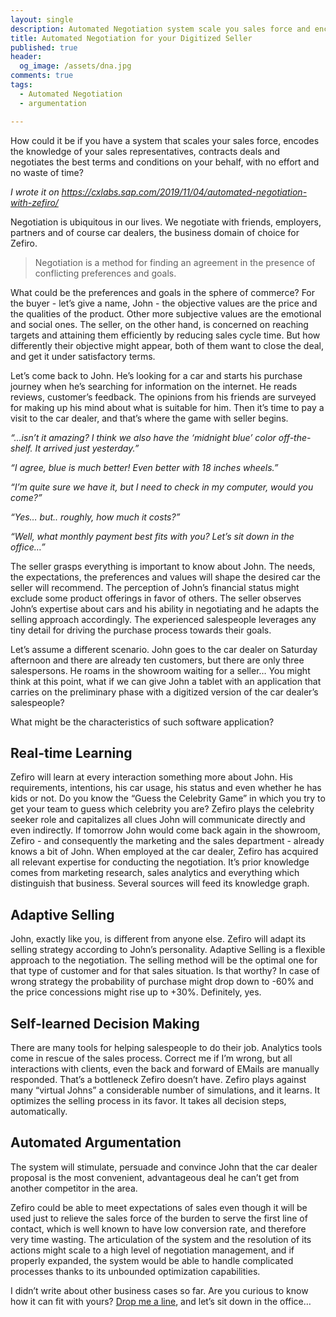 ```yaml
---
layout: single
description: Automated Negotiation system scale you sales force and encode the knowledge of your sales representative.
title: Automated Negotiation for your Digitized Seller
published: true
header:
  og_image: /assets/dna.jpg
comments: true
tags:
  - Automated Negotiation
  - argumentation

---
```

How could it be if you have a system that scales your sales force, encodes the knowledge of your sales representatives, contracts deals and negotiates the best terms and conditions on your behalf, with no effort and no waste of time?

*I wrote it on https://cxlabs.sap.com/2019/11/04/automated-negotiation-with-zefiro/*

Negotiation is ubiquitous in our lives. We negotiate with friends, employers, partners and of course car dealers, the business domain of choice for Zefiro.
>Negotiation is a method for finding an agreement in the presence of conflicting preferences and goals.

What could be the preferences and goals in the sphere of commerce? For the buyer - let’s give a name, John - the objective values are the price and the qualities of the product. Other more subjective values are the emotional and social ones. The seller, on the other hand, is concerned on reaching targets and attaining them efficiently by reducing sales cycle time. But how differently their objective might appear, both of them want to close the deal, and get it under satisfactory terms.

Let’s come back to John. He’s looking for a car and starts his purchase journey when he’s searching for information on the internet. He reads reviews, customer’s feedback. The opinions from his friends are surveyed for making up his mind about what is suitable for him. Then it’s time to pay a visit to the car dealer, and that’s where the game with seller begins.

_“...isn’t it amazing? I think we also have the ‘midnight blue’ color off-the-shelf. It arrived just yesterday.”_

_“I agree, blue is much better! Even better with 18 inches wheels.”_

_“I’m quite sure we have it, but I need to check in my computer, would you come?”_

_“Yes… but.. roughly, how much it costs?”_

_“Well, what monthly payment best fits with you? Let’s sit down in the office…”_

The seller grasps everything is important to know about John. The needs, the expectations, the preferences and values will shape the desired car the seller will recommend. The perception of John’s financial status might exclude some product offerings in favor of others. The seller observes John’s expertise about cars and his ability in negotiating and he adapts the selling approach accordingly. The experienced salespeople leverages any tiny detail for driving the purchase process towards their goals.

Let’s assume a different scenario. John goes to the car dealer on Saturday afternoon and there are already ten customers, but there are only three salespersons. He roams in the showroom waiting for a seller…
You might think at this point, what if we can give John a tablet with an application that carries on the preliminary phase with a digitized version of the car dealer’s salespeople?

What might be the characteristics of such software application?

## Real-time Learning
Zefiro will learn at every interaction something more about John. His requirements, intentions, his car usage, his status and even whether he has kids or not. Do you know the “Guess the Celebrity Game” in which you try to get your team to guess which celebrity you are? Zefiro plays the celebrity seeker role and capitalizes all clues John will communicate directly and even indirectly. If tomorrow John would come back again in the showroom, Zefiro - and consequently the marketing and the sales department - already knows a bit of John.
When employed at the car dealer, Zefiro has acquired all relevant expertise for conducting the negotiation. It’s prior knowledge comes from marketing research, sales analytics and everything which distinguish that business. Several sources will feed its knowledge graph.

## Adaptive Selling
John, exactly like you, is different from anyone else. Zefiro will adapt its selling strategy according to John’s personality. Adaptive Selling is a flexible approach to the negotiation. The selling method will be the optimal one for that type of customer and for that sales situation. Is that worthy? In case of wrong strategy the probability of purchase might drop down to -60% and the price concessions might rise up to +30%. Definitely, yes.

## Self-learned Decision Making
There are many tools for helping salespeople to do their job. Analytics tools come in rescue of the sales process. Correct me if I’m wrong, but all interactions with clients, even the back and forward of EMails are manually responded. That’s a bottleneck Zefiro doesn’t have. Zefiro plays against  many “virtual Johns” a considerable number of simulations, and it learns. It optimizes the selling process in its favor. It takes all decision steps, automatically.

## Automated Argumentation
The system will stimulate, persuade and convince John that the car dealer proposal is the most convenient, advantageous deal he can’t get from another competitor in the area.

Zefiro could be able to meet expectations of sales even though it will be used just to relieve the sales force of the burden to serve the first line of contact, which is well known to have low conversion rate, and therefore very time wasting. The articulation of the system and the resolution of its actions might scale to a high level of negotiation management, and if properly expanded, the system would be able to handle complicated processes thanks to its unbounded optimization capabilities.

I didn’t write about other business cases so far. Are you curious to know how it can fit with yours?
[Drop me a line](mailto:giancarlo.frison@sap.com), and let’s sit down in the office…
